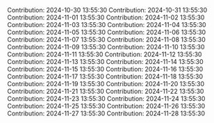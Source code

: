 Contribution: 2024-10-30 13:55:30
Contribution: 2024-10-31 13:55:30
Contribution: 2024-11-01 13:55:30
Contribution: 2024-11-02 13:55:30
Contribution: 2024-11-03 13:55:30
Contribution: 2024-11-04 13:55:30
Contribution: 2024-11-05 13:55:30
Contribution: 2024-11-06 13:55:30
Contribution: 2024-11-07 13:55:30
Contribution: 2024-11-08 13:55:30
Contribution: 2024-11-09 13:55:30
Contribution: 2024-11-10 13:55:30
Contribution: 2024-11-11 13:55:30
Contribution: 2024-11-12 13:55:30
Contribution: 2024-11-13 13:55:30
Contribution: 2024-11-14 13:55:30
Contribution: 2024-11-15 13:55:30
Contribution: 2024-11-16 13:55:30
Contribution: 2024-11-17 13:55:30
Contribution: 2024-11-18 13:55:30
Contribution: 2024-11-19 13:55:30
Contribution: 2024-11-20 13:55:30
Contribution: 2024-11-21 13:55:30
Contribution: 2024-11-22 13:55:30
Contribution: 2024-11-23 13:55:30
Contribution: 2024-11-24 13:55:30
Contribution: 2024-11-25 13:55:30
Contribution: 2024-11-26 13:55:30
Contribution: 2024-11-27 13:55:30
Contribution: 2024-11-28 13:55:30
